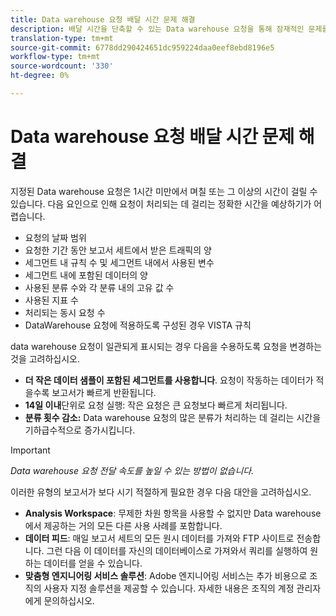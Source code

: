 ```yaml
---
title: Data warehouse 요청 배달 시간 문제 해결
description: 배달 시간을 단축할 수 있는 Data warehouse 요청을 통해 잠재적인 문제를 파악합니다.
translation-type: tm+mt
source-git-commit: 6778dd290424651dc959224daa0eef8ebd8196e5
workflow-type: tm+mt
source-wordcount: '330'
ht-degree: 0%

---
```



# Data warehouse 요청 배달 시간 문제 해결

지정된 Data warehouse 요청은 1시간 미만에서 며칠 또는 그 이상의 시간이 걸릴 수 있습니다. 다음 요인으로 인해 요청이 처리되는 데 걸리는 정확한 시간을 예상하기가 어렵습니다.

* 요청의 날짜 범위
* 요청한 기간 동안 보고서 세트에서 받은 트래픽의 양
* 세그먼트 내 규칙 수 및 세그먼트 내에서 사용된 변수
* 세그먼트 내에 포함된 데이터의 양
* 사용된 분류 수와 각 분류 내의 고유 값 수
* 사용된 지표 수
* 처리되는 동시 요청 수
* DataWarehouse 요청에 적용하도록 구성된 경우 VISTA 규칙

data warehouse 요청이 일관되게 표시되는 경우 다음을 수용하도록 요청을 변경하는 것을 고려하십시오.

* **더 작은 데이터 샘플이 포함된 세그먼트를 사용합니다**. 요청이 작동하는 데이터가 적을수록 보고서가 빠르게 반환됩니다.
* **14일 이내**&#x200B;단위로 요청 실행: 작은 요청은 큰 요청보다 빠르게 처리됩니다.
* **분류 횟수 감소:** Data warehouse 요청의 많은 분류가 처리하는 데 걸리는 시간을 기하급수적으로 증가시킵니다.

>[!IMPORTANT]
>
> *Data warehouse 요청 전달 속도를 높일 수 있는 방법이 없습니다.*

이러한 유형의 보고서가 보다 시기 적절하게 필요한 경우 다음 대안을 고려하십시오.

* **Analysis Workspace**: 무제한 차원 항목을 사용할 수 없지만 Data warehouse에서 제공하는 거의 모든 다른 사용 사례를 포함합니다.
* **데이터 피드**: 매일 보고서 세트의 모든 원시 데이터를 가져와 FTP 사이트로 전송합니다. 그런 다음 이 데이터를 자신의 데이터베이스로 가져와서 쿼리를 실행하여 원하는 데이터를 얻을 수 있습니다.
* **맞춤형 엔지니어링 서비스 솔루션**: Adobe 엔지니어링 서비스는 추가 비용으로 조직의 사용자 지정 솔루션을 제공할 수 있습니다. 자세한 내용은 조직의 계정 관리자에게 문의하십시오.
